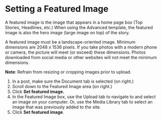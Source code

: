 # Setting a Featured Image

A featured image is the image that appears in a home page box \(Top Stories, Headlines, etc.\) When using the Advanced template, the featured image is also the hero image \(large image on top\) of the story.

A featured image must be a landscape-oriented image. Minimum dimensions are 2048 x 1536 pixels. If you take photos with a modern phone or camera, the picture will meet \(or exceed\) these dimensions. Photos downloaded from social media or other websites will not meet the minimum dimensions. 

**Note**: Refrain from resizing or cropping images prior to upload. 

1. In a post, make sure the Document tab is selected \(on right.\)
2. Scroll down to the Featured Image area \(on right.\)
3. Click **Set featured image.**
4. In the Featured Image box, use the Upload tab to navigate to and select an image on your computer. Or, use the Media Library tab to select an image that was previously added to the site.
5. Click **Set featured image**.



